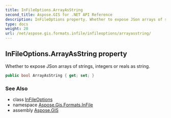 ```yaml
---
title: InFileOptions.ArrayAsString
second_title: Aspose.GIS for .NET API Reference
description: InFileOptions property. Whether to expose JSon arrays of strings integers or reals as string
type: docs
weight: 20
url: /net/aspose.gis.formats.infile/infileoptions/arrayasstring/
---
```

## InFileOptions.ArrayAsString property

Whether to expose JSon arrays of strings, integers or reals as string.

```csharp
public bool ArrayAsString { get; set; }
```

### See Also

* class [InFileOptions](../)
* namespace [Aspose.Gis.Formats.InFile](../../infileoptions/)
* assembly [Aspose.GIS](../../../)


